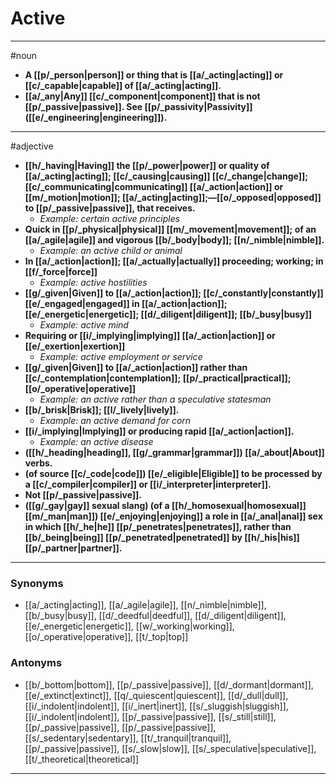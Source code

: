 # Active
---
#noun
- **A [[p/_person|person]] or thing that is [[a/_acting|acting]] or [[c/_capable|capable]] of [[a/_acting|acting]].**
- **[[a/_any|Any]] [[c/_component|component]] that is not [[p/_passive|passive]]. See [[p/_passivity|Passivity]] ([[e/_engineering|engineering]]).**
---
#adjective
- **[[h/_having|Having]] the [[p/_power|power]] or quality of [[a/_acting|acting]]; [[c/_causing|causing]] [[c/_change|change]]; [[c/_communicating|communicating]] [[a/_action|action]] or [[m/_motion|motion]]; [[a/_acting|acting]];—[[o/_opposed|opposed]] to [[p/_passive|passive]], that receives.**
	- _Example: certain active principles_
- **Quick in [[p/_physical|physical]] [[m/_movement|movement]]; of an [[a/_agile|agile]] and vigorous [[b/_body|body]]; [[n/_nimble|nimble]].**
	- _Example: an active child or animal_
- **In [[a/_action|action]]; [[a/_actually|actually]] proceeding; working; in [[f/_force|force]]**
	- _Example: active hostilities_
- **[[g/_given|Given]] to [[a/_action|action]]; [[c/_constantly|constantly]] [[e/_engaged|engaged]] in [[a/_action|action]]; [[e/_energetic|energetic]]; [[d/_diligent|diligent]]; [[b/_busy|busy]]**
	- _Example: active mind_
- **Requiring or [[i/_implying|implying]] [[a/_action|action]] or [[e/_exertion|exertion]]**
	- _Example: active employment or service_
- **[[g/_given|Given]] to [[a/_action|action]] rather than [[c/_contemplation|contemplation]]; [[p/_practical|practical]]; [[o/_operative|operative]]**
	- _Example: an active rather than a speculative statesman_
- **[[b/_brisk|Brisk]]; [[l/_lively|lively]].**
	- _Example: an active demand for corn_
- **[[i/_implying|Implying]] or producing rapid [[a/_action|action]].**
	- _Example: an active disease_
- **([[h/_heading|heading]], [[g/_grammar|grammar]]) [[a/_about|About]] verbs.**
- **(of source [[c/_code|code]]) [[e/_eligible|Eligible]] to be processed by a [[c/_compiler|compiler]] or [[i/_interpreter|interpreter]].**
- **Not [[p/_passive|passive]].**
- **([[g/_gay|gay]] sexual slang) (of a [[h/_homosexual|homosexual]] [[m/_man|man]]) [[e/_enjoying|enjoying]] a role in [[a/_anal|anal]] sex in which [[h/_he|he]] [[p/_penetrates|penetrates]], rather than [[b/_being|being]] [[p/_penetrated|penetrated]] by [[h/_his|his]] [[p/_partner|partner]].**
---
### Synonyms
- [[a/_acting|acting]], [[a/_agile|agile]], [[n/_nimble|nimble]], [[b/_busy|busy]], [[d/_deedful|deedful]], [[d/_diligent|diligent]], [[e/_energetic|energetic]], [[w/_working|working]], [[o/_operative|operative]], [[t/_top|top]]
### Antonyms
- [[b/_bottom|bottom]], [[p/_passive|passive]], [[d/_dormant|dormant]], [[e/_extinct|extinct]], [[q/_quiescent|quiescent]], [[d/_dull|dull]], [[i/_indolent|indolent]], [[i/_inert|inert]], [[s/_sluggish|sluggish]], [[i/_indolent|indolent]], [[p/_passive|passive]], [[s/_still|still]], [[p/_passive|passive]], [[p/_passive|passive]], [[s/_sedentary|sedentary]], [[t/_tranquil|tranquil]], [[p/_passive|passive]], [[s/_slow|slow]], [[s/_speculative|speculative]], [[t/_theoretical|theoretical]]
---
